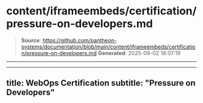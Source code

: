 # content/iframeembeds/certification/pressure-on-developers.md

> **Source**: https://github.com/pantheon-systems/documentation/blob/main/content/iframeembeds/certification/pressure-on-developers.md
> **Generated**: 2025-09-02 18:07:19

---

---
title: WebOps Certification
subtitle: "Pressure on Developers"
---

<Partial file="certification-guide/pressure-on-developers.md" />
